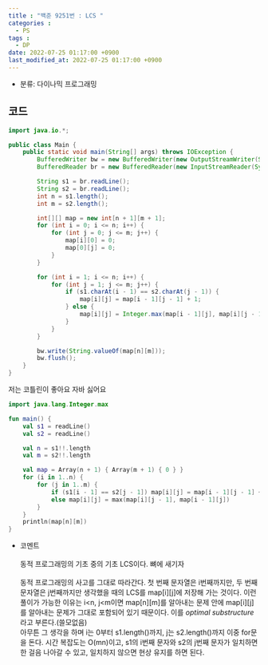 ```yaml
---
title : "백준 9251번 : LCS "
categories : 
  - PS
tags :
  - DP
date: 2022-07-25 01:17:00 +0900
last_modified_at: 2022-07-25 01:17:00 +0900
---
```


- 분류: 다이나믹 프로그래밍

## 코드
```java
import java.io.*;

public class Main {
    public static void main(String[] args) throws IOException {
        BufferedWriter bw = new BufferedWriter(new OutputStreamWriter(System.out));
        BufferedReader br = new BufferedReader(new InputStreamReader(System.in));

        String s1 = br.readLine();
        String s2 = br.readLine();
        int n = s1.length();
        int m = s2.length();

        int[][] map = new int[n + 1][m + 1];
        for (int i = 0; i <= n; i++) {
            for (int j = 0; j <= m; j++) {
                map[i][0] = 0;
                map[0][j] = 0;
            }
        }

        for (int i = 1; i <= n; i++) {
            for (int j = 1; j <= m; j++) {
                if (s1.charAt(i - 1) == s2.charAt(j - 1)) {
                    map[i][j] = map[i - 1][j - 1] + 1;
                } else {
                    map[i][j] = Integer.max(map[i - 1][j], map[i][j - 1]);
                }
            }
        }

        bw.write(String.valueOf(map[n][m]));
        bw.flush();
    }
}
```
저는 코틀린이 좋아요 자바 싫어요
```kotlin
import java.lang.Integer.max

fun main() {
    val s1 = readLine()
    val s2 = readLine()

    val n = s1!!.length
    val m = s2!!.length

    val map = Array(n + 1) { Array(m + 1) { 0 } }
    for (i in 1..n) {
        for (j in 1..m) {
            if (s1[i - 1] == s2[j - 1]) map[i][j] = map[i - 1][j - 1] + 1
            else map[i][j] = max(map[i][j - 1], map[i - 1][j])
        }
    }
    println(map[n][m])
}
```
- 코멘트<br /><br />
동적 프로그래밍의 기초 중의 기초 LCS이다. 뼈에 새기자<br /><br />
동적 프로그래밍의 사고를 그대로 따라간다. 첫 번째 문자열은 i번째까지만, 두 번째 문자열은 j번째까지만 생각했을 때의 LCS를 map[i][j]에 저장해 가는 것이다. 이런 풀이가 가능한 이유는 i<n, j<m이면 map[n][m]를 알아내는 문제 안에 map[i][j]를 알아내는 문제가 그대로 포함되어 있기 때문이다. 이를 *optimal substructure* 라고 부른다.(쓸모없음) <br />
아무튼 그 생각을 하며 i는 0부터 s1.length()까지, j는 s2.length()까지 이중 for문을 돈다. 시간 복잡도는 O(mn)이고, s1의 i번째 문자와 s2의 j번째 문자가 일치하면 한 걸음 나아갈 수 있고, 일치하지 않으면 현상 유지를 하면 된다.
